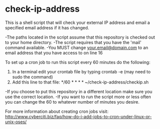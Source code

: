 check-ip-address
================

This is a shell script that will check your external IP address and email a specified email address if it has changed.

-The paths located in the script assume that this repository is checked out to your home directory.
-The script requires that you have the 'mail' command available.
-You MUST change your.email@domain.com to an email address that you have access to on line 16


To set up a cron job to run this script every 60 minutes do the following:

1. In a terminal edit your crontab file by typing crontab -e (may need to sudo the command)
2. Add this line to that file: */60 * * * * ~/check-ip-address/checkip.sh

-If you choose to put this repository in a different location make sure you use the correct location.
-If you want to run the script more or less often you can change the 60 to whatever number of minutes you desire.

For more information about creating cron jobs visit: http://www.cyberciti.biz/faq/how-do-i-add-jobs-to-cron-under-linux-or-unix-oses/
